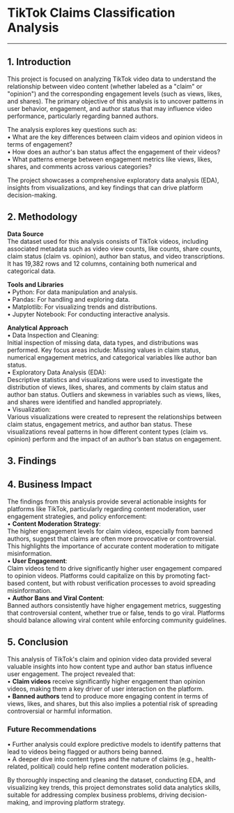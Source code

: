 # TikTok Claims Classification Analysis
______________________

## 1. Introduction 

This project is focused on analyzing TikTok video data to understand the relationship between video content (whether labeled as a "claim" or "opinion") and the corresponding engagement levels (such as views, likes, and shares). The primary objective of this analysis is to uncover patterns in user behavior, engagement, and author status that may influence video performance, particularly regarding banned authors.  

The analysis explores key questions such as:  
• What are the key differences between claim videos and opinion videos in terms of engagement?  
• How does an author's ban status affect the engagement of their videos?  
• What patterns emerge between engagement metrics like views, likes, shares, and comments across various categories?  
  
The project showcases a comprehensive exploratory data analysis (EDA), insights from visualizations, and key findings that can drive platform decision-making.  

## 2. Methodology

**Data Source**  
The dataset used for this analysis consists of TikTok videos, including associated metadata such as video view counts, like counts, share counts, claim status (claim vs. opinion), author ban status, and video transcriptions. It has 19,382 rows and 12 columns, containing both numerical and categorical data.  

**Tools and Libraries**  
• Python: For data manipulation and analysis.  
• Pandas: For handling and exploring data.  
• Matplotlib: For visualizing trends and distributions.  
• Jupyter Notebook: For conducting interactive analysis.  

**Analytical Approach**  
• Data Inspection and Cleaning:  
Initial inspection of missing data, data types, and distributions was performed. Key focus areas include: Missing values in claim status, numerical engagement metrics, and categorical variables like author ban status.  
• Exploratory Data Analysis (EDA):  
Descriptive statistics and visualizations were used to investigate the distribution of views, likes, shares, and comments by claim status and author ban status. Outliers and skewness in variables such as views, likes, and shares were identified and handled appropriately.  
• Visualization:  
Various visualizations were created to represent the relationships between claim status, engagement metrics, and author ban status. These visualizations reveal patterns in how different content types (claim vs. opinion) perform and the impact of an author’s ban status on engagement.  
  
## 3. Findings 



## 4. Business Impact

The findings from this analysis provide several actionable insights for platforms like TikTok, particularly regarding content moderation, user engagement strategies, and policy enforcement:  
• **Content Moderation Strategy**:   
The higher engagement levels for claim videos, especially from banned authors, suggest that claims are often more provocative or controversial. This highlights the importance of accurate content moderation to mitigate misinformation.    
• **User Engagement**:   
Claim videos tend to drive significantly higher user engagement compared to opinion videos. Platforms could capitalize on this by promoting fact-based content, but with robust verification processes to avoid spreading misinformation.    
• **Author Bans and Viral Content**:   
Banned authors consistently have higher engagement metrics, suggesting that controversial content, whether true or false, tends to go viral. Platforms should balance allowing viral content while enforcing community guidelines.    

## 5. Conclusion  

This analysis of TikTok's claim and opinion video data provided several valuable insights into how content type and author ban status influence user engagement. The project revealed that:    
• **Claim videos** receive significantly higher engagement than opinion videos, making them a key driver of user interaction on the platform.  
• **Banned authors** tend to produce more engaging content in terms of views, likes, and shares, but this also implies a potential risk of spreading controversial or harmful information.  

### Future Recommendations  
• Further analysis could explore predictive models to identify patterns that lead to videos being flagged or authors being banned.  
• A deeper dive into content types and the nature of claims (e.g., health-related, political) could help refine content moderation policies.  

By thoroughly inspecting and cleaning the dataset, conducting EDA, and visualizing key trends, this project demonstrates solid data analytics skills, suitable for addressing complex business problems, driving decision-making, and improving platform strategy.  

